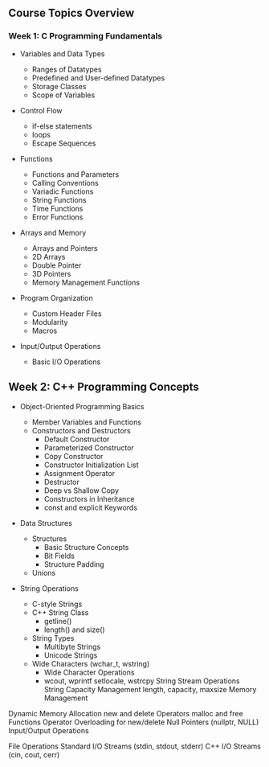 ## Course Topics Overview

### Week 1: C Programming Fundamentals

- Variables and Data Types

  - Ranges of Datatypes
  - Predefined and User-defined Datatypes
  - Storage Classes
  - Scope of Variables

- Control Flow

    - if-else statements
    - loops
    - Escape Sequences
  
- Functions

    - Functions and Parameters
    - Calling Conventions
    - Variadic Functions
    - String Functions
    - Time Functions
    - Error Functions

- Arrays and Memory

    - Arrays and Pointers
    - 2D Arrays
    - Double Pointer
    - 3D Pointers
    - Memory Management Functions

- Program Organization

    - Custom Header Files
    - Modularity
    - Macros

- Input/Output Operations

    - Basic I/O Operations

## Week 2: C++ Programming Concepts

- Object-Oriented Programming Basics

    - Member Variables and Functions
    - Constructors and Destructors
        - Default Constructor
        - Parameterized Constructor
        - Copy Constructor
        - Constructor Initialization List
        - Assignment Operator
        - Destructor
        - Deep vs Shallow Copy
        - Constructors in Inheritance
        - const and explicit Keywords

- Data Structures
    - Structures
        - Basic Structure Concepts
        - Bit Fields
        - Structure Padding
    - Unions

- String Operations
    - C-style Strings
    - C++ String Class
        - getline()
        - length() and size()
    - String Types
        - Multibyte Strings
        - Unicode Strings
    - Wide Characters (wchar_t, wstring)
        - Wide Character Operations
        - wcout, wprintf
setlocale, wstrcpy
String Stream Operations
String Capacity Management
length, capacity, maxsize
Memory Management

Dynamic Memory Allocation
new and delete Operators
malloc and free Functions
Operator Overloading for new/delete
Null Pointers (nullptr, NULL)
Input/Output Operations

File Operations
Standard I/O Streams (stdin, stdout, stderr)
C++ I/O Streams (cin, cout, cerr)
